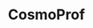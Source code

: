 ---
title: "CosmoProf"
url: /hillsboro/cosmoprof-southeast-tualatin-valley-highway/
shop: Friseurbedarf
---